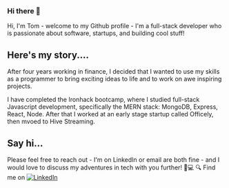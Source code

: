 ### Hi there 👋

Hi, I'm Tom - welcome to my Github profile - I'm a full-stack developer who is passionate about software, startups, and building cool stuff!


## Here's my story....

After four years working in finance, I decided that I wanted to use my skills as a programmer to bring exciting ideas to life and to work on awe inspiring projects.

I have completed the Ironhack bootcamp, where I studied full-stack Javascript development, specifically the MERN stack: MongoDB, Express, React, Node. After that I worked at an early stage startup called Officely, then mvoed to Hive Streaming.

## Say hi...

Please feel free to reach out - I'm on LinkedIn or email are both fine - and I would love to discuss my adventures in tech with you further! 🙂💻
🔍 Find me on [![LinkedIn](https://img.shields.io/badge/linkedin-%230077B5.svg?style=for-the-badge&logo=linkedin&logoColor=white)](https://www.linkedin.com/in/tom-adams100/)

<!--
**tomadams100/tomadams100** is a ✨ _special_ ✨ repository because its `README.md` (this file) appears on your GitHub profile.

Here are some ideas to get you started:

- 🔭 I’m currently working on ...
- 🌱 I’m currently learning ...
- 👯 I’m looking to collaborate on ...
- 🤔 I’m looking for help with ...
- 💬 Ask me about ...
- 📫 How to reach me: ...
- 😄 Pronouns: ...
- ⚡ Fun fact: ...
-->
